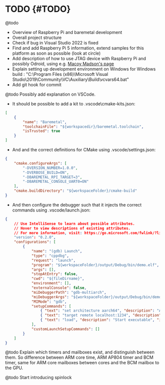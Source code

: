 # TODO {#TODO}

@todo
- Overview of Raspberry Pi and baremetal development
- Overall project structure
- Check if bug in Visual Studio 2022 is fixed
- Find and add Raspberry Pi 5 information, extend samples for this platform as soon as possible (look at circle)
- Add description of how to use JTAG device with Raspberry Pi and possibly Odroid, using e.g. [Macoy Madson's page](https://macoy.me/blog/programming/RaspberryPi5Debugging)
- Explain setting up development environment on Windows for Windows build : "C:\Program Files (x86)\Microsoft Visual Studio\2019\Community\VC\Auxiliary\Build\vcvars64.bat"
- Add git hook for commit

@todo Possibly add explanation on VSCode.
- It should be possible to add a kit to .vscode\cmake-kits.json:
```json
[
    {
        "name": "Baremetal",
        "toolchainFile": "${workspacedir}/baremetal.toolchain",
        "isTrusted": true
    }
]
```
- And and the correct definitions for CMake using .vscode/settings.json:
```json
{
    "cmake.configureArgs": [
        "-DVERSION_NUMBER=1.0.0",
        "-DVERBOSE_BUILD=ON",
        "-DBAREMETAL_RPI_TARGET=3",
        "-DBAREMETAL_CONSOLE_UART0=ON"
    ],
    "cmake.buildDirectory": "${workspaceFolder}/cmake-build"
}
```
- And then configure the debugger such that it injects the correct commands using .vscode/launch.json:
```json
{
    // Use IntelliSense to learn about possible attributes.
    // Hover to view descriptions of existing attributes.
    // For more information, visit: https://go.microsoft.com/fwlink/?linkid=830387
    "version": "0.2.0",
    "configurations": [
        {
            "name": "(gdb) Launch",
            "type": "cppdbg",
            "request": "launch",
            "program": "${workspaceFolder}/output/Debug/bin/demo.elf",
            "args": [],
            "stopAtEntry": false,
            "cwd": "${fileDirname}",
            "environment": [],
            "externalConsole": false,
            "miDebuggerPath": "gdb-multiarch",
            "miDebuggerArgs": "${workspaceFolder}/output/Debug/bin/demo.elf",
            "MIMode": "gdb",
            "setupCommands": [
                { "text": "set architecture aarch64", "description": "ARM64 architecture", "ignoreFailures": false },
                { "text": "target remote localhost:1234", "description": "Connect to QEMU", "ignoreFailures": false },
                { "text": "load", "description": "Start executable", "ignoreFailures": false }                
            ],
            "customLaunchSetupCommands": []
        }
    ]
}
```

@todo Explain which timers and mailboxes exist, and distinguish between them. So difference between ARM core time, ARM AP804 timer and BCM timer, same for ARM core mailboxes between cores and the BCM mailbox to the GPU.

@todo Start introducing spinlock

